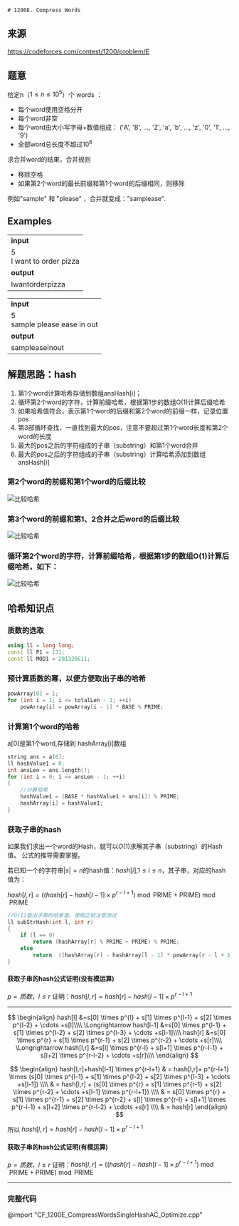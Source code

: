     # 1200E. Compress Words 

## 来源

https://codeforces.com/contest/1200/problem/E

## 题意

给定n（$1\leq n \leq 10^5$）个 words ：

- 每个word使用空格分开
- 每个word非空
- 每个word由大小写字母+数值组成： ('A', 'B', ..., 'Z', 'a', 'b', ..., 'z', '0', '1', ..., '9') 
- 全部word总长度不超过$10^6$

求合并word的结果，合并规则

- 移除空格
- 如果第2个word的最长前缀和第1个word的后缀相同，则移除

例如"sample" 和 "please" ，合并就变成："samplease".

## Examples

||
|:----------------------------------|
| **input**                         |
| 5 <br>I want to order pizza       |
| **output**                        |
| Iwantorderpizza                   |

||
|:----------------------------------|
| **input**                         |
| 5 <br>sample please ease in out   |
| **output**                        |
| sampleaseinout                    |




## 解题思路：hash

1. 第1个word计算哈希存储到数组ansHash[i]；
2. 循环第2个word的字符，计算前缀哈希，根据第1步的数组O(1)计算后缀哈希
3. 如果哈希值符合，表示第1个word的后缀和第2个word的前缀一样，记录位置pos
4. 第3部循环查找，一直找到最大的pos，注意不要超过第1个word长度和第2个word的长度
5. 最大的pos之后的字符组成的子串（substring）和第1个word合并
6. 最大的pos之后的字符组成的子串（substring）计算哈希添加到数组ansHash[i]


### 第2个word的前缀和第1个word的后缀比较
![比较哈希](CF_1200E_CompressWords_1.png)

### 第3个word的前缀和第1、2合并之后word的后缀比较
![比较哈希](CF_1200E_CompressWords_2.png)

### 循环第2个word的字符，计算前缀哈希，根据第1步的数组O(1)计算后缀哈希，如下：
![比较哈希](CF_1200E_CompressWords_3.png)


## 哈希知识点

### 质数的选取

```c++
using ll = long long;
const ll P1 = 131;
const ll MOD1 = 201326611;
```

### 预计算质数的幂，以便方便取出子串的哈希
```c++
powArray[0] = 1;
for (int i = 1; i <= totalLen - 1; ++i)
    powArray[i] = powArray[i - 1] * BASE % PRIME;
```

### 计算第1个word的哈希
a[0]是第1个word,存储到 hashArray[i]数组
```c++
string ans = a[0];
ll hashValue1 = 0;
int ansLen = ans.length();
for (int i = 0; i <= ansLen - 1; ++i)
{
    //计算哈希
    hashValue1 = (BASE * hashValue1 + ans[i]) % PRIME;
    hashArray[i] = hashValue1;
}
```

### 获取子串的hash

如果我们求出一个word的Hash，就可以$O(1)$求解其子串（substring）的Hash值。
公式的推导需要掌握。

若已知一个的字符串$|s|=n$的hash值：$hash[i]$,$1\leq i\leq n$，其子串，对应的hash值为：

$hash[l,r]=((hash[r]-hash[l-1] \times p^{r-l+1})\bmod \text{PRIME} + \text{PRIME})\bmod \text{PRIME}$

```c++
//O(1)取出子串的哈希值，使用之前注意测试
ll subStrHash(int l, int r)
{
    if (l == 0)
        return (hashArray[r] % PRIME + PRIME) % PRIME;
    else
        return  ((hashArray[r] - hashArray[l - 1] * powArray[r - l + 1]) % PRIME + PRIME) % PRIME;
}
```

#### 获取子串的hash公式证明(没有模运算)
$p=质数$，$l \leq r$
证明：$hash[l,r]=hash[r]-hash[l-1] \times p^{r-l+1}$
___

$$
\begin{align}
hash[l] &=s[0] \times p^{l} + s[1] \times p^{l-1} + s[2] \times p^{l-2} + \cdots +s[l]\\\\
\Longrightarrow hash[l-1] &=s[0] \times p^{l-1} + s[1] \times p^{l-2} + s[2] \times p^{l-3} + \cdots +s[l-1]\\\\
hash[r] &=s[0] \times p^{r} + s[1] \times p^{r-1} + s[2] \times p^{r-2} + \cdots +s[r]\\\\
\Longrightarrow hash[l,r] &=s[l] \times p^{r-l} + s[l+1] \times p^{r-l-1} + s[l+2] \times p^{r-l-2} + \cdots +s[r]\\\\
\end{align}
$$

$$
\begin{align}
hash[l,r]+hash[l-1] \times p^{r-l+1} & = hash[l,r]+ p^{r-l+1} \times (s[0] \times p^{l-1} + s[1] \times p^{l-2} + s[2] \times p^{l-3} + \cdots +s[l-1]) \\\\
& = hash[l,r] + (s[0] \times p^{r} + s[1] \times p^{r-1} +  s[2] \times p^{r-2} + \cdots +s[l-1] \times p^{r-l+1}) \\\\
& = s[0] \times p^{r} + s[1] \times p^{r-1} + s[2] \times p^{r-2} + s[l] \times p^{r-l} + s[l+1] \times p^{r-l-1} + s[l+2] \times p^{r-l-2} + \cdots +s[r] \\\\
& = hash[r]
\end{align}
$$


所以
$hash[l,r]=hash[r]-hash[l-1] \times p^{r-l+1}$

#### 获取子串的hash公式证明(有模运算)
$p=质数$，$l \leq r$
证明：$hash[l,r]=((hash[r]-hash[l-1] \times p^{r-l+1})\bmod \text{PRIME} + \text{PRIME})\bmod \text{PRIME}$
___


### 完整代码

@import "CF_1200E_CompressWordsSingleHashAC_Optimize.cpp"
